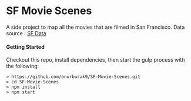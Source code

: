 # SF Movie Scenes

A side project to map all the movies that are filmed in San Francisco. Data source : [SF Data](https://datasf.org/opendata/)

#### Getting Started

Checkout this repo, install dependencies, then start the gulp process with the following:

```
> https://github.com/onurburak9/SF-Movie-Scenes.git
> cd SF-Movie-Scenes
> npm install
> npm start
```
